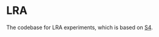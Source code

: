 # LRA

The codebase for LRA experiments, which is based on [S4](https://github.com/HazyResearch/state-spaces). 

